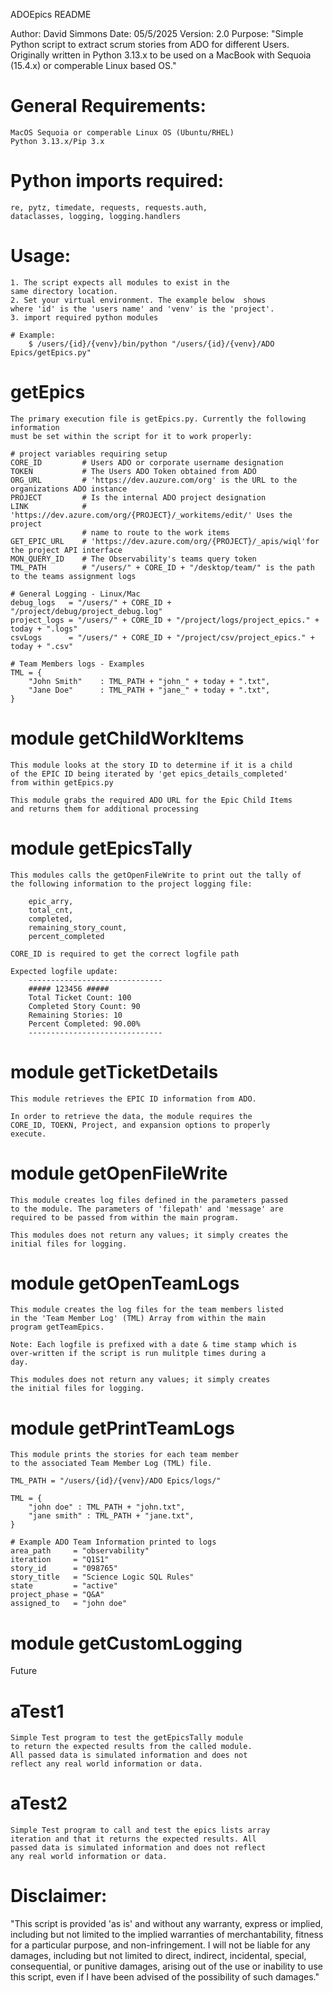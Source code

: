 ADOEpics README

Author: David Simmons 
Date: 05/5/2025
Version: 2.0
Purpose: 
    "Simple Python script to extract scrum stories from 
    ADO for different Users. Originally written in Python 3.13.x 
    to be used on a MacBook with Sequoia (15.4.x) or comperable 
    Linux based OS."

# General Requirements:
    MacOS Sequoia or comperable Linux OS (Ubuntu/RHEL)
    Python 3.13.x/Pip 3.x

# Python imports required:
    re, pytz, timedate, requests, requests.auth, 
    dataclasses, logging, logging.handlers

# Usage: 
    1. The script expects all modules to exist in the 
    same directory location. 
    2. Set your virtual environment. The example below  shows 
    where 'id' is the 'users name' and 'venv' is the 'project'.
    3. import required python modules

    # Example:
        $ /users/{id}/{venv}/bin/python "/users/{id}/{venv}/ADO Epics/getEpics.py" 


# getEpics
    The primary execution file is getEpics.py. Currently the following information
    must be set within the script for it to work properly:

    # project variables requiring setup 
    CORE_ID         # Users ADO or corporate username designation
    TOKEN           # The Users ADO Token obtained from ADO
    ORG_URL         # 'https://dev.auzure.com/org' is the URL to the organizations ADO instance 
    PROJECT         # Is the internal ADO project designation 
    LINK            # 'https://dev.azure.com/org/{PROJECT}/_workitems/edit/' Uses the project
                    # name to route to the work items
    GET_EPIC_URL    # 'https://dev.azure.com/org/{PROJECT}/_apis/wiql'for the project API interface
    MON_QUERY_ID    # The Observability's teams query token
    TML_PATH        # "/users/" + CORE_ID + "/desktop/team/" is the path to the teams assignment logs

    # General Logging - Linux/Mac
    debug_logs   = "/users/" + CORE_ID + "/project/debug/project_debug.log"
    project_logs = "/users/" + CORE_ID + "/project/logs/project_epics." + today + ".logs"
    csvLogs      = "/users/" + CORE_ID + "/project/csv/project_epics." + today + ".csv"

    # Team Members logs - Examples
    TML = {
        "John Smith"    : TML_PATH + "john_" + today + ".txt",
        "Jane Doe"      : TML_PATH + "jane_" + today + ".txt",
    }

# module getChildWorkItems
    This module looks at the story ID to determine if it is a child 
    of the EPIC ID being iterated by 'get epics_details_completed' 
    from within getEpics.py

    This module grabs the required ADO URL for the Epic Child Items 
    and returns them for additional processing

# module getEpicsTally
    This modules calls the getOpenFileWrite to print out the tally of 
    the following information to the project logging file:

        epic_arry,
        total_cnt,
        completed,
        remaining_story_count,
        percent_completed

    CORE_ID is required to get the correct logfile path

    Expected logfile update:
        ------------------------------
        ##### 123456 #####
        Total Ticket Count: 100
        Completed Story Count: 90
        Remaining Stories: 10
        Percent Completed: 90.00% 
        ------------------------------

# module getTicketDetails
    This module retrieves the EPIC ID information from ADO. 

    In order to retrieve the data, the module requires the 
    CORE_ID, TOEKN, Project, and expansion options to properly 
    execute.

# module getOpenFileWrite
    This module creates log files defined in the parameters passed
    to the module. The parameters of 'filepath' and 'message' are 
    required to be passed from within the main program. 

    This modules does not return any values; it simply creates the
    initial files for logging.

# module getOpenTeamLogs
    This module creates the log files for the team members listed
    in the 'Team Member Log' (TML) Array from within the main
    program getTeamEpics. 

    Note: Each logfile is prefixed with a date & time stamp which is 
    over-written if the script is run mulitple times during a
    day. 

    This modules does not return any values; it simply creates
    the initial files for logging.

# module getPrintTeamLogs
    This module prints the stories for each team member
    to the associated Team Member Log (TML) file.  

    TML_PATH = "/users/{id}/{venv}/ADO Epics/logs/"

    TML = {
        "john doe" : TML_PATH + "john.txt",
        "jane smith" : TML_PATH + "jane.txt",
    }

    # Example ADO Team Information printed to logs
    area_path     = "observability"
    iteration     = "Q1S1"
    story_id      = "098765"
    story_title   = "Science Logic SQL Rules"
    state         = "active"
    project_phase = "Q&A"
    assigned_to   = "john doe"

# module getCustomLogging
Future

# aTest1
    Simple Test program to test the getEpicsTally module
    to return the expected results from the called module.
    All passed data is simulated information and does not 
    reflect any real world information or data.
# aTest2
    Simple Test program to call and test the epics lists array
    iteration and that it returns the expected results. All
    passed data is simulated information and does not reflect
    any real world information or data.


# Disclaimer:
"This script is provided 'as is' and without any warranty, 
express or implied, including but not limited to the implied 
warranties of merchantability, fitness for a particular 
purpose, and non-infringement. I will not be liable for any 
damages, including but not limited to direct, indirect, 
incidental, special, consequential, or punitive damages, 
arising out of the use or inability to use this script, 
even if I have been advised of the possibility of such 
damages." 


